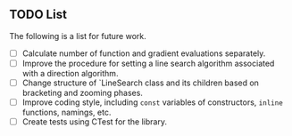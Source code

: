 ## TODO List

The following is a list for future work.

- [ ] Calculate number of function and gradient evaluations separately.
- [ ] Improve the procedure for setting a line search algorithm associated with a direction algorithm.
- [ ] Change structure of `LineSearch class and its children based on bracketing and zooming phases.
- [ ] Improve coding style, including `const` variables of constructors, `inline` functions, namings, etc.
- [ ] Create tests using CTest for the library.
